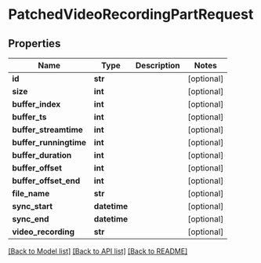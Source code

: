 # PatchedVideoRecordingPartRequest


## Properties
Name | Type | Description | Notes
------------ | ------------- | ------------- | -------------
**id** | **str** |  | [optional] 
**size** | **int** |  | [optional] 
**buffer_index** | **int** |  | [optional] 
**buffer_ts** | **int** |  | [optional] 
**buffer_streamtime** | **int** |  | [optional] 
**buffer_runningtime** | **int** |  | [optional] 
**buffer_duration** | **int** |  | [optional] 
**buffer_offset** | **int** |  | [optional] 
**buffer_offset_end** | **int** |  | [optional] 
**file_name** | **str** |  | [optional] 
**sync_start** | **datetime** |  | [optional] 
**sync_end** | **datetime** |  | [optional] 
**video_recording** | **str** |  | [optional] 

[[Back to Model list]](../README.md#documentation-for-models) [[Back to API list]](../README.md#documentation-for-api-endpoints) [[Back to README]](../README.md)


